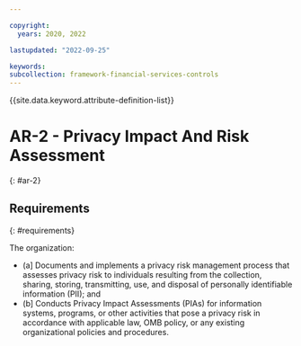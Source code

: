 ```yaml
---

copyright:
  years: 2020, 2022

lastupdated: "2022-09-25"

keywords: 
subcollection: framework-financial-services-controls
---
```


{{site.data.keyword.attribute-definition-list}}

         
# AR-2 - Privacy Impact And Risk Assessment
{: #ar-2}

## Requirements
{: #requirements}

The organization:

- (a\] Documents and implements a privacy risk management process that assesses privacy risk to individuals resulting from the collection, sharing, storing, transmitting, use, and disposal of personally identifiable information (PII); and
- (b\] Conducts Privacy Impact Assessments (PIAs) for information systems, programs, or other activities that pose a privacy risk in accordance with applicable law, OMB policy, or any existing organizational policies and procedures.



